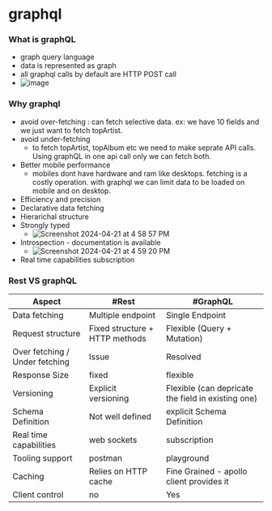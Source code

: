 # graphql

### What is graphQL
- graph query language
- data is represented as graph
- all graphql calls by default are HTTP POST call
- ![image](https://github.com/rhythm55/graphql/assets/36883992/d2b09396-d8c6-469b-95a8-6a4e3f21bc47)

### Why graphql
- avoid over-fetching : can fetch selective data. ex: we have 10 fields and we just want to fetch topArtist.
- avoid under-fetching
    - to fetch topArtist, topAlbum etc we need to make seprate API calls. Using graphQL in one api call only we can fetch both.
- Better mobile performance
  - mobiles dont have hardware and ram like desktops. fetching is a costly operation. with graphql we can limit data to be loaded on mobile and on desktop.
- Efficiency and precision
- Declarative data fetching
- Hierarichal structure
- Strongly typed
    - ![Screenshot 2024-04-21 at 4 58 57 PM](https://github.com/rhythm55/graphql/assets/36883992/b748538b-266e-46a3-9e88-3799602b27ef)
- Introspection - documentation is available
    - ![Screenshot 2024-04-21 at 4 59 20 PM](https://github.com/rhythm55/graphql/assets/36883992/293e824f-3c17-409a-907c-9f4cc58d3807)
- Real time capabilities subscription

### Rest VS graphQL

Aspect | #Rest | #GraphQL
--- | --- | ---
Data fetching | Multiple endpoint | Single Endpoint
Request structure | Fixed structure + HTTP methods | Flexible (Query + Mutation)
Over fetching / Under fetching | Issue | Resolved
Response Size | fixed | flexible
Versioning | Explicit versioning | Flexible (can depricate the field in existing one)
Schema Definition | Not well defined | explicit Schema Definition
Real time capabilities | web sockets | subscription
Tooling support | postman | playground
Caching | Relies on HTTP cache | Fine Grained - apollo client provides it
Client control | no | Yes
